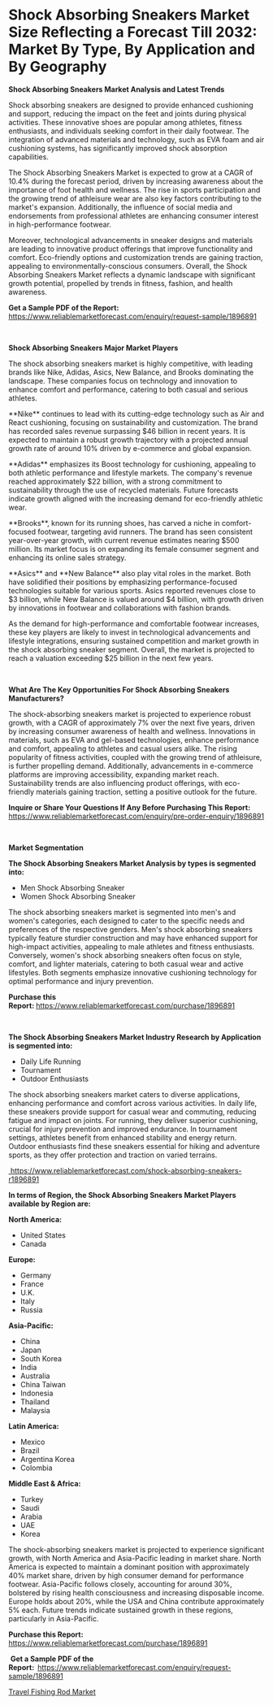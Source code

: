 <p><h1>Shock Absorbing Sneakers Market Size Reflecting a Forecast Till 2032: Market By Type, By Application and By Geography</h1></p><p><strong>Shock Absorbing Sneakers Market Analysis and Latest Trends</strong></p>
<p><p>Shock absorbing sneakers are designed to provide enhanced cushioning and support, reducing the impact on the feet and joints during physical activities. These innovative shoes are popular among athletes, fitness enthusiasts, and individuals seeking comfort in their daily footwear. The integration of advanced materials and technology, such as EVA foam and air cushioning systems, has significantly improved shock absorption capabilities.</p><p>The Shock Absorbing Sneakers Market is expected to grow at a CAGR of 10.4% during the forecast period, driven by increasing awareness about the importance of foot health and wellness. The rise in sports participation and the growing trend of athleisure wear are also key factors contributing to the market's expansion. Additionally, the influence of social media and endorsements from professional athletes are enhancing consumer interest in high-performance footwear.</p><p>Moreover, technological advancements in sneaker designs and materials are leading to innovative product offerings that improve functionality and comfort. Eco-friendly options and customization trends are gaining traction, appealing to environmentally-conscious consumers. Overall, the Shock Absorbing Sneakers Market reflects a dynamic landscape with significant growth potential, propelled by trends in fitness, fashion, and health awareness.</p></p>
<p><strong>Get a Sample PDF of the Report:&nbsp;</strong> <a href="https://www.reliablemarketforecast.com/enquiry/request-sample/1896891?utm_campaign=2190&utm_medium=2&utm_source=Github&utm_content=ia&utm_term=09022025&utm_id=shock-absorbing-sneakers">https://www.reliablemarketforecast.com/enquiry/request-sample/1896891</a></p>
<p>&nbsp;</p>
<p><strong>Shock Absorbing Sneakers Major Market Players</strong></p>
<p><p>The shock absorbing sneakers market is highly competitive, with leading brands like Nike, Adidas, Asics, New Balance, and Brooks dominating the landscape. These companies focus on technology and innovation to enhance comfort and performance, catering to both casual and serious athletes.</p><p>**Nike** continues to lead with its cutting-edge technology such as Air and React cushioning, focusing on sustainability and customization. The brand has recorded sales revenue surpassing $46 billion in recent years. It is expected to maintain a robust growth trajectory with a projected annual growth rate of around 10% driven by e-commerce and global expansion.</p><p>**Adidas** emphasizes its Boost technology for cushioning, appealing to both athletic performance and lifestyle markets. The company's revenue reached approximately $22 billion, with a strong commitment to sustainability through the use of recycled materials. Future forecasts indicate growth aligned with the increasing demand for eco-friendly athletic wear.</p><p>**Brooks**, known for its running shoes, has carved a niche in comfort-focused footwear, targeting avid runners. The brand has seen consistent year-over-year growth, with current revenue estimates nearing $500 million. Its market focus is on expanding its female consumer segment and enhancing its online sales strategy.</p><p>**Asics** and **New Balance** also play vital roles in the market. Both have solidified their positions by emphasizing performance-focused technologies suitable for various sports. Asics reported revenues close to $3 billion, while New Balance is valued around $4 billion, with growth driven by innovations in footwear and collaborations with fashion brands.</p><p>As the demand for high-performance and comfortable footwear increases, these key players are likely to invest in technological advancements and lifestyle integrations, ensuring sustained competition and market growth in the shock absorbing sneaker segment. Overall, the market is projected to reach a valuation exceeding $25 billion in the next few years.</p></p>
<p>&nbsp;</p>
<p><strong>What Are The Key Opportunities For Shock Absorbing Sneakers Manufacturers?</strong></p>
<p><p>The shock-absorbing sneakers market is projected to experience robust growth, with a CAGR of approximately 7% over the next five years, driven by increasing consumer awareness of health and wellness. Innovations in materials, such as EVA and gel-based technologies, enhance performance and comfort, appealing to athletes and casual users alike. The rising popularity of fitness activities, coupled with the growing trend of athleisure, is further propelling demand. Additionally, advancements in e-commerce platforms are improving accessibility, expanding market reach. Sustainability trends are also influencing product offerings, with eco-friendly materials gaining traction, setting a positive outlook for the future.</p></p>
<p><strong>Inquire or Share Your Questions If Any Before Purchasing This Report:</strong> <a href="https://www.reliablemarketforecast.com/enquiry/pre-order-enquiry/1896891?utm_campaign=2190&utm_medium=2&utm_source=Github&utm_content=ia&utm_term=09022025&utm_id=shock-absorbing-sneakers">https://www.reliablemarketforecast.com/enquiry/pre-order-enquiry/1896891</a></p>
<p>&nbsp;</p>
<p><strong>Market Segmentation</strong></p>
<p><strong>The Shock Absorbing Sneakers Market Analysis by types is segmented into:</strong></p>
<p><ul><li>Men Shock Absorbing Sneaker</li><li>Women Shock Absorbing Sneaker</li></ul></p>
<p><p>The shock absorbing sneakers market is segmented into men's and women's categories, each designed to cater to the specific needs and preferences of the respective genders. Men's shock absorbing sneakers typically feature sturdier construction and may have enhanced support for high-impact activities, appealing to male athletes and fitness enthusiasts. Conversely, women's shock absorbing sneakers often focus on style, comfort, and lighter materials, catering to both casual wear and active lifestyles. Both segments emphasize innovative cushioning technology for optimal performance and injury prevention.</p></p>
<p><strong>Purchase this Report:&nbsp;</strong><a href="https://www.reliablemarketforecast.com/purchase/1896891?utm_campaign=2190&utm_medium=2&utm_source=Github&utm_content=ia&utm_term=09022025&utm_id=shock-absorbing-sneakers">https://www.reliablemarketforecast.com/purchase/1896891</a></p>
<p>&nbsp;</p>
<p><strong>The Shock Absorbing Sneakers Market Industry Research by Application is segmented into:</strong></p>
<p><ul><li>Daily Life Running</li><li>Tournament</li><li>Outdoor Enthusiasts</li></ul></p>
<p><p>The shock absorbing sneakers market caters to diverse applications, enhancing performance and comfort across various activities. In daily life, these sneakers provide support for casual wear and commuting, reducing fatigue and impact on joints. For running, they deliver superior cushioning, crucial for injury prevention and improved endurance. In tournament settings, athletes benefit from enhanced stability and energy return. Outdoor enthusiasts find these sneakers essential for hiking and adventure sports, as they offer protection and traction on varied terrains.</p></p>
<p><a href="https://www.reliablemarketforecast.com/shock-absorbing-sneakers-r1896891?utm_campaign=2190&utm_medium=2&utm_source=Github&utm_content=ia&utm_term=09022025&utm_id=shock-absorbing-sneakers">&nbsp;https://www.reliablemarketforecast.com/shock-absorbing-sneakers-r1896891</a></p>
<p><strong>In terms of Region, the Shock Absorbing Sneakers Market Players available by Region are:</strong></p>
<p>
    <p> <strong> North America: </strong>
        <ul>
            <li>United States</li>
            <li>Canada</li>
        </ul>
        </p> 
    <p> <strong> Europe: </strong>
        <ul>
            <li>Germany</li>
            <li>France</li>
            <li>U.K.</li>
            <li>Italy</li>
            <li>Russia</li>
        </ul>
        </p> 
    <p> <strong> Asia-Pacific: </strong>
        <ul>
            <li>China</li>
            <li>Japan</li>
            <li>South Korea</li>
            <li>India</li>
            <li>Australia</li>
            <li>China Taiwan</li>
            <li>Indonesia</li>
            <li>Thailand</li>
            <li>Malaysia</li>
        </ul>
        </p> 
    <p> <strong> Latin America: </strong>
        <ul>
            <li>Mexico</li>
            <li>Brazil</li>
            <li>Argentina Korea</li>
            <li>Colombia</li>
        </ul>
        </p> 
    <p> <strong> Middle East & Africa: </strong>
        <ul>
            <li>Turkey</li>
            <li>Saudi</li>
            <li>Arabia</li>
            <li>UAE</li>
            <li>Korea</li>
        </ul>
    </p>
    </p>
<p><p>The shock-absorbing sneakers market is projected to experience significant growth, with North America and Asia-Pacific leading in market share. North America is expected to maintain a dominant position with approximately 40% market share, driven by high consumer demand for performance footwear. Asia-Pacific follows closely, accounting for around 30%, bolstered by rising health consciousness and increasing disposable income. Europe holds about 20%, while the USA and China contribute approximately 5% each. Future trends indicate sustained growth in these regions, particularly in Asia-Pacific.</p></p>
<p><strong>Purchase this Report: </strong><a href="https://www.reliablemarketforecast.com/purchase/1896891?utm_campaign=2190&utm_medium=2&utm_source=Github&utm_content=ia&utm_term=09022025&utm_id=shock-absorbing-sneakers">https://www.reliablemarketforecast.com/purchase/1896891</a></p>
<p>&nbsp;<strong>Get a Sample PDF of the Report:&nbsp;&nbsp;</strong><a href="https://www.reliablemarketforecast.com/enquiry/request-sample/1896891?utm_campaign=2190&utm_medium=2&utm_source=Github&utm_content=ia&utm_term=09022025&utm_id=shock-absorbing-sneakers">https://www.reliablemarketforecast.com/enquiry/request-sample/1896891</a></p>
<p><strong></strong></p>
<p><p><a href="https://github.com/gullattedenna/Market-Research-Report-List-1/blob/main/travel-fishing-rod-market.md?utm_campaign=2190&utm_medium=2&utm_source=Github&utm_content=ia&utm_term=09022025&utm_id=shock-absorbing-sneakers">Travel Fishing Rod Market</a></p></p>